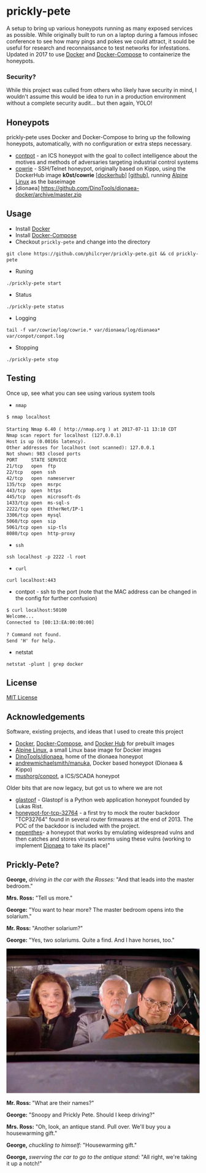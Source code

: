 # prickly-pete
A setup to bring up various honeypots running as many exposed services as possible. While originally built to run on a laptop during a famous infosec conference to see how many pings and pokes we could attract, it sould be useful for research and reconnaissance to test networks for infestations. Updated in 2017 to use [Docker](https://www.docker.com/) and [Docker-Compose](https://docs.docker.com/compose/) to containerize the honeypots.

### Security?
While this project was culled from others who likely have security in mind, I wouldn't assume this would be idea to run in a production environment without a complete security audit... but then again, YOLO!

## Honeypots

prickly-pete uses Docker and Docker-Compose to bring up the following honeypots, automatically, with no configuration or extra steps necessary.


* [contpot](https://pypi.python.org/pypi/Conpot) - an ICS honeypot with the goal to collect intelligence about the motives and methods of adversaries targeting industrial control systems
* [cowrie](https://github.com/micheloosterhof/cowrie) - SSH/Telnet honeypot, originally based on Kippo, using the DockerHub image **k0st/cowrie** [[dockerhub](https://hub.docker.com/r/k0st/cowrie/)] [[github](https://github.com/kost/docker-cowrie)], running [Alpine Linux](https://hub.docker.com/r/gliderlabs/alpine/) as the baseimage
* [dionaea]
https://github.com/DinoTools/dionaea-docker/archive/master.zip


## Usage

* Install [Docker](https://docs.docker.com/engine/installation/)
* Install [Docker-Compose](https://docs.docker.com/compose/install/)
* Checkout `prickly-pete` and change into the directory

```
git clone https://github.com/philcryer/prickly-pete.git && cd prickly-pete
```

* Runing

```
./prickly-pete start
```

* Status

```
./prickly-pete status
```

* Logging

```
tail -f var/cowrie/log/cowrie.* var/dionaea/log/dionaea* var/conpot/conpot.log
```
	
* Stopping

```
./prickly-pete stop
```

## Testing

Once up, see what you can see using various system tools

* `nmap`

```
$ nmap localhost

Starting Nmap 6.40 ( http://nmap.org ) at 2017-07-11 13:10 CDT
Nmap scan report for localhost (127.0.0.1)
Host is up (0.0016s latency).
Other addresses for localhost (not scanned): 127.0.0.1
Not shown: 983 closed ports
PORT     STATE SERVICE
21/tcp   open  ftp
22/tcp   open  ssh
42/tcp   open  nameserver
135/tcp  open  msrpc
443/tcp  open  https
445/tcp  open  microsoft-ds
1433/tcp open  ms-sql-s
2222/tcp open  EtherNet/IP-1
3306/tcp open  mysql
5060/tcp open  sip
5061/tcp open  sip-tls
8080/tcp open  http-proxy
```

* `ssh`

```
ssh localhost -p 2222 -l root
```

* `curl`

```
curl localhost:443
```


* contpot - ssh to the port (note that the MAC address can be changed in the config for further confusion)

```
$ curl localhost:50100
Welcome...
Connected to [00:13:EA:00:00:00]

? Command not found.
Send 'H' for help.
```

* netstat

```
netstat -plunt | grep docker
```

## License

[MIT License](https://tldrlegal.com/license/mit-license)

## Acknowledgements

Software, existing projects, and ideas that I used to create this project

* [Docker](https://docker.com/), [Docker-Compose](https://docker.com/compose), and [Docker Hub](https://hub.docker.com/) for prebuilt images
* [Alpine Linux](https://alpinelinux.org/), a small Linux base image for Docker images
* [DinoTools/dionaea](https://github.com/DinoTools/dionaea), home of the dionaea honeypot
* [andrewmichaelsmith/manuka](https://github.com/andrewmichaelsmith/manuka), Docker based honeypot (Dionaea & Kippo)
* [mushorg/conpot](https://github.com/mushorg/conpot), a ICS/SCADA honeypot

Older bits that are now legacy, but got us to where we are not

* [glastopf](https://github.com/mushorg/glastopf) - Glastopf is a Python web application honeypot founded by Lukas Rist.
* [honeypot-for-tcp-32764](https://github.com/knalli/honeypot-for-tcp-32764) - a first try to mock the router backdoor "TCP32764" found in several router firmwares at the end of 2013. The POC of the backdoor is included with the project.
* [nepenthes](http://nepenthes.carnivore.it/)- a honeypot that works by emulating widespread vulns and then catches and stores viruses worms using these vulns (working to implement [Dionaea](http://dionaea.carnivore.it/) to take its place)"


## Prickly-Pete?

__George,__ _driving in the car with the Rosses:_ "And that leads into the master bedroom."

__Mrs. Ross:__ "Tell us more."

__George:__ "You want to hear more? The master bedroom opens into the solarium."

__Mr. Ross:__ "Another solarium?"

__George:__ "Yes, two solariums. Quite a find. And I have horses, too."

![](src/imgs/snoopy_and_prickly_pete.jpg)

__Mr. Ross:__ "What are their names?"

__George:__ "Snoopy and Prickly Pete. Should I keep driving?"

__Mrs. Ross:__ "Oh, look, an antique stand. Pull over. We'll buy you a 
housewarming gift."

__George,__ _chuckling to himself:_ "Housewarming gift."

__George,__ _swerving the car to go to the antique stand:_ "All right, we're taking
it up a notch!"
